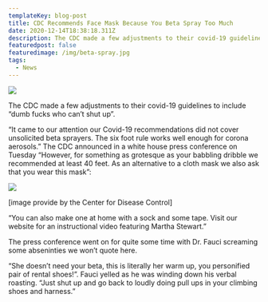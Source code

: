 ```yaml
---
templateKey: blog-post
title: CDC Recommends Face Mask Because You Beta Spray Too Much
date: 2020-12-14T18:38:18.311Z
description: The CDC made a few adjustments to their covid-19 guidelines to include “dumb fucks who can’t shut up”.
featuredpost: false
featuredimage: /img/beta-spray.jpg
tags:
  - News
---
```

![](/img/beta-spray.jpg)

The CDC made a few adjustments to their covid-19 guidelines to include “dumb fucks who can’t shut up”.



“It came to our attention our Covid-19 recommendations did not cover unsolicited beta sprayers. The six foot rule works well enough for corona aerosols.” The CDC announced in a white house press conference on Tuesday “However, for something as grotesque as your babbling dribble we recommended at least 40 feet. As an alternative to a cloth mask we also ask that you wear this mask”:

![](/img/cdc-gag.png)

\[image provide by the Center for Disease Control]



“You can also make one at home with a sock and some tape. Visit our website for an instructional video featuring Martha Stewart.”



The press conference went on for quite some time with Dr. Fauci screaming some abseninties we won’t quote here.

“She doesn’t need your beta, this is literally her warm up, you personified pair of rental shoes!”. Fauci yelled as he was winding down his verbal roasting. “Just shut up and go back to loudly doing pull ups in your climbing shoes and harness.”
